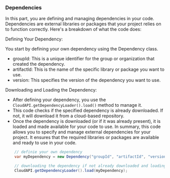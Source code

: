 ### Dependencies

In this part, you are defining and managing dependencies in your code. Dependencies are external libraries or packages that your project relies on to function correctly. Here's a breakdown of what the code does:

Defining Your Dependency:

You start by defining your own dependency using the Dependency class.
- groupId: This is a unique identifier for the group or organization that created the dependency.
- artifactId: This is the name of the specific library or package you want to use.
- version: This specifies the version of the dependency you want to use.

Downloading and Loading the Dependency:

- After defining your dependency, you use the `CloudAPI.getDependencyLoader().load()` method to manage it.
- This code checks if the specified dependency is already downloaded. If not, it will download it from a cloud-based repository.
- Once the dependency is downloaded (or if it was already present), it is loaded and made available for your code to use.
In summary, this code allows you to specify and manage external dependencies for your project. It ensures that the required libraries or packages are available and ready to use in your code.

```java
    // definie your own dependency
    var myDependency = new Dependency("groupId", "artifactId", "version");

    // downloading the dependency if not already downloaded and loading it
    CloudAPI.getDependencyLoader().load(myDependency);
```